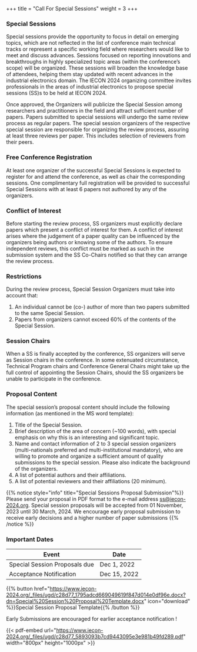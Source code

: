 +++
title = "Call For Special Sessions"
weight = 3
+++

### Special Sessions
Special sessions provide the opportunity to focus in detail on emerging topics, which are not reflected in the list of conference main technical tracks or represent a specific working field where researchers would like to meet and discuss advances. Sessions focused on reporting innovations and breakthroughs in highly specialized topic areas (within the conference’s scope) will be organized. These sessions will broaden the knowledge base of attendees, helping them stay updated with recent advances in the industrial electronics domain. The IECON 2024 organizing committee invites professionals in the areas of industrial electronics to propose special sessions (SS)s to be held at IECON 2024.

Once approved, the Organizers will publicize the Special Session among researchers and practitioners in the field and attract sufficient number of papers. Papers submitted to special sessions will undergo the same review process as regular papers. The special session organizers of the respective special session are responsible for organizing the review process, assuring at least three reviews per paper. This includes selection of reviewers from their peers.

### Free Conference Registration
At least one organizer of the successful Special Sessions is expected to register for and attend the conference, as well as chair the corresponding sessions. One complimentary full registration will be provided to successful Special Sessions with at least 6 papers not authored by any of the organizers. 

### Conflict of Interest
Before starting the review process, SS organizers must explicitly declare papers which present a conflict of interest for them. A conflict of interest arises where the judgement of a paper quality can be influenced by the organizers being authors or knowing some of the authors. To ensure independent reviews, this conflict must be marked as such in the submission system and the SS Co-Chairs notified so that they can arrange the review process.

### Restrictions
During the review process, Special Session Organizers must take into account that: 
1. An individual cannot be (co-) author of more than two papers submitted to the same Special Session.
2. Papers from organizers cannot exceed 60% of the contents of the Special Session.

### Session Chairs
When a SS is finally accepted by the conference, SS organizers will serve as Session chairs in the conference. In some extenuated circumstance, Technical Program chairs and Conference General Chairs might take up the full control of appointing the Session Chairs, should the SS organizers be unable to participate in the conference.

### Proposal Content
The special session’s proposal content should include the following information (as mentioned in the MS word template):
1. Title of the Special Session.
2. Brief description of the area of concern (~100 words), with special emphasis on why this is an interesting and significant topic.
3. Name and contact information of 2 to 3 special session organizers (multi-nationals preferred and multi-institutional mandatory), who are willing to promote and organize a sufficient amount of quality submissions to the special session. Please also indicate the background of the organizers.
4. A list of potential authors and their affiliations.
5. A list of potential reviewers and their affiliations (20 minimum).

{{% notice style="info" title="Special Sessions Proposal Submission"%}}
Please send your proposal in PDF format to the e-mail address ss@iecon-2024.org. Special session proposals will be accepted from 01 November, 2023 until 30 March, 2024. We encourage early proposal submission to receive early decisions and a higher number of paper submissions
{{% /notice %}}


### Important Dates

| Event  | Date |
| ------ | ----------- |
| Special Session Proposals due   | Dec 1, 2022 |
| Acceptance Notification | Dec 15, 2022 |


{{% button href="https://www.iecon-2024.org/_files/ugd/c28d77_1795adcd669049619f847d014e0df96e.docx?dn=Special%20Session%20Proposal%20Template.docx" icon="download" %}}Special Session Proposal Template{{% /button %}}

   
Early Submissions are encouraged for earlier acceptance notification !



{{< pdf-embed url="https://www.iecon-2024.org/_files/ugd/c28d77_5893093b7cd9443095e3e981b49fd289.pdf" width="800px" height="1000px" >}}
